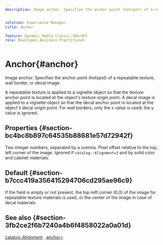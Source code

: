 ```yaml
---
description: Image anchor. Specifies the anchor point (hotspot) of a repeatable texture, wall border, or decal image.


solution: Experience Manager
title: Anchor

feature: Dynamic Media Classic,SDK/API
role: Developer,Business Practitioner
---
```


# Anchor{#anchor}

Image anchor. Specifies the anchor point (hotspot) of a repeatable texture, wall border, or decal image.

 A repeatable texture is applied to a vignette object so that the texture anchor point is located at the object's texture origin point. A decal image is applied to a vignette object so that the decal anchor point is located at the object's decal origin point. For wall borders, only the x value is used; the y value is ignored.

## Properties {#section-bc4bc8b897c64535b88681e57d72942f}

Two integer numbers, separated by a comma. Pixel offset relative to the top, left corner of the image. Ignored if `catalog::Alignment=3` and by solid color and cabinet materials.

## Default {#section-b7ccc419a356415294706cd295ae96c9}

If the field is empty or not present, the top-left corner (0,0) of the image for repeatable texture materials is used, or the center of the image in case of decal materials.

## See also {#section-3fb2ce2f6b7240a4b6f4858022a0a01d}

[catalog::Alignment](../../../../../ir-api/material-cat/image-rendering-api-ref/c-ir-material-catalog/c-ir-material-data-reference/r-ir-alignment.md#reference-e52152e8dc244d0aa13b40c615d0f399) , [anchor=](../../../../../ir-api/http-protocol/image-rendering-api-ref/c-ir-http-protocol-ref/c-ir-http-protocol-command-reference/r-ir-http-anchor.md#reference-d53923d785c9442997dc7f2199524c26) 
